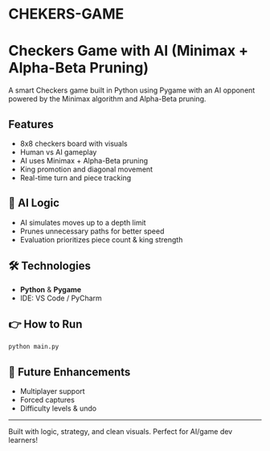 # CHEKERS-GAME
# Checkers Game with AI (Minimax + Alpha-Beta Pruning)

A smart Checkers game built in Python using Pygame with an AI opponent powered by the Minimax algorithm and Alpha-Beta pruning.

## Features

* 8x8 checkers board with visuals
* Human vs AI gameplay
* AI uses Minimax + Alpha-Beta pruning
* King promotion and diagonal movement
* Real-time turn and piece tracking

## 🧠 AI Logic

* AI simulates moves up to a depth limit
* Prunes unnecessary paths for better speed
* Evaluation prioritizes piece count & king strength

## 🛠️ Technologies

* **Python** & **Pygame**
* IDE: VS Code / PyCharm

## 👉 How to Run

```bash
python main.py
```

## 🚀 Future Enhancements

* Multiplayer support
* Forced captures
* Difficulty levels & undo

---

Built with logic, strategy, and clean visuals. Perfect for AI/game dev learners!
